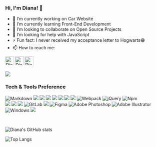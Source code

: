 ### Hi, I'm Diana! 👋

- 🔭 I’m currently working on Car Website
- 🌱 I’m currently learning Front-End Development
- 👯 I’m looking to collaborate on Open Source Projects
- 🤔 I’m looking for help with JavaScript
- ⚡ Fun fact: I never received my acceptance letter to Hogwarts😁
- 📫 How to reach me: <br />
<a href="mailto:diana.zhusupbekova.kk@gmail.com">
  <img align="left" alt="Diana Zhusupbekova" | Email" width="28px" src="https://img.icons8.com/external-xnimrodx-lineal-color-xnimrodx/344/external-email-contact-us-xnimrodx-lineal-color-xnimrodx-4.png" />
</a>
<a href="https://www.linkedin.com/in/diana-zhusupbekova-727034217/">
  <img align="left" alt="Diana's LinkedIN" | width="28px" src="https://img.icons8.com/fluency/344/linkedin.png" />
</a>
<a href="https://t.me/Janjan_di">
  <img align="left" alt="Diana's Telegram" | width="28px" src="https://img.icons8.com/color/344/telegram-app--v1.png" />
</a>
<br />
<br />

![ ](https://komarev.com/ghpvc/?username=dianazhusupbek&color=green)
<br />

### Tech & Tools Preference

![Markdown](https://img.shields.io/badge/-Markdown-000000?style=flat-square&logo=markdown)
<img src = "https://img.shields.io/badge/-HTML5-E34F26?style=flat&logo=html5&logoColor=white"> <img src = "https://img.shields.io/badge/-CSS3-1572B6?style=flat&logo=css3&logoColor=white">
<img src="https://img.shields.io/badge/-Bootstrap-563D7C?style=flat&logo=bootstrap&logoColor=white">
<img src="https://img.shields.io/badge/-JavaScript-eed718?style=flat&logo=javascript&logoColor=ffffff">
<img src="https://img.shields.io/badge/-Sass-cc6699?style=flat&logo=sass&logoColor=ffffff">
<img src="https://img.shields.io/badge/-React-000000?style=flat&logo=react&logoColor=00c8ff">
<img src="https://img.shields.io/badge/-Node.js-3C873A?style=flat&logo=Node.js&logoColor=white">
![Webpack](https://img.shields.io/badge/-Webpack-8DD6F9?style=flat-square&logo=Webpack&logoColor=gray)
![jQuery](https://img.shields.io/badge/-jQuery-0769AD?style=flat-square&logo=jQuery&logoColor=white)
![Npm](https://img.shields.io/badge/-npm-CB3837?style=flat-square&logo=npm)
<br />
<img src="http://img.shields.io/badge/-VS%20Code-007ACC?style=flat&logo=visual%20studio%20code&logoColor=white">
<img src="http://img.shields.io/badge/-Git-F1502F?style=flat&logo=git&logoColor=FFFFFF">
<img src="http://img.shields.io/badge/-Github-000000?style=flat&logo=github&logoColor=FFFFFF">
![GitLab](https://img.shields.io/badge/-GitLab-FCA121?style=flat-square&logo=gitlab)
<img src="https://img.shields.io/badge/-WordPress-21759b?style=flat&logo=WordPress&logoColor=ffffff">
![Figma](https://img.shields.io/badge/-Figma-a259ff?style=flat-square&logo=figma)
![Adobe Photoshop](http://img.shields.io/badge/-Abode%20Photoshop-26C9FF?style=flat-square&logo=adobe-photoshop&logoColor=ffffff)
![Adobe Illustrator](https://img.shields.io/badge/-Illustrator-333333?style=flat&logo=adobe-illustrator)
![Windows](http://img.shields.io/badge/-Windows-0078D6?style=flat-square&logo=windows&logoColor=ffffff)
<img src="http://img.shields.io/badge/-Google%20Cloud%20Platform-4285F4?style=flat&logo=google%20cloud&logoColor=white"> 

<br />
  
![Diana's GitHub stats](https://github-readme-stats.vercel.app/api?username=dianazhusupbek&show_icons=true&theme=radical)

![Top Langs](https://github-readme-stats.vercel.app/api/top-langs/?username=dianazhusupbek&theme=radical&exclude_repo=github-readme-stats,dianazhusupbek.github.io)

